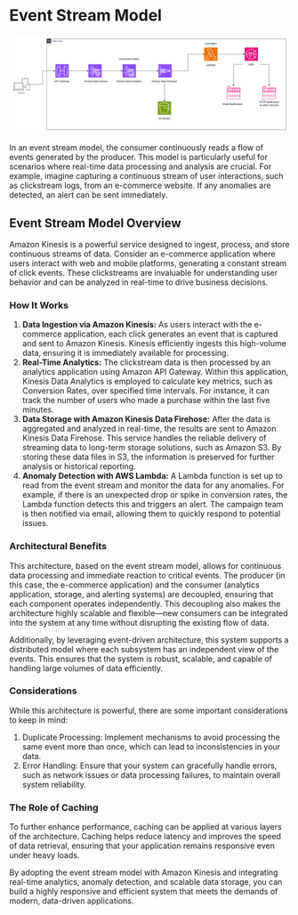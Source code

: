 # Event Stream Model

![Event Stream Model](../../architecture-diagrams/aws/Clickstream%20analysis%20event%20stream%20architecture.png)

In an event stream model, the consumer continuously reads a flow of events generated by the producer. This model is particularly useful for scenarios where real-time data processing and analysis are crucial. For example, imagine capturing a continuous stream of user interactions, such as clickstream logs, from an e-commerce website. If any anomalies are detected, an alert can be sent immediately.

## Event Stream Model Overview

Amazon Kinesis is a powerful service designed to ingest, process, and store continuous streams of data. Consider an e-commerce application where users interact with web and mobile platforms, generating a constant stream of click events. These clickstreams are invaluable for understanding user behavior and can be analyzed in real-time to drive business decisions.

### How It Works

1. **Data Ingestion via Amazon Kinesis:** As users interact with the e-commerce application, each click generates an event that is captured and sent to Amazon Kinesis. Kinesis efficiently ingests this high-volume data, ensuring it is immediately available for processing.
2. **Real-Time Analytics:** The clickstream data is then processed by an analytics application using Amazon API Gateway. Within this application, Kinesis Data Analytics is employed to calculate key metrics, such as Conversion Rates, over specified time intervals. For instance, it can track the number of users who made a purchase within the last five minutes.
3. **Data Storage with Amazon Kinesis Data Firehose:** After the data is aggregated and analyzed in real-time, the results are sent to Amazon Kinesis Data Firehose. This service handles the reliable delivery of streaming data to long-term storage solutions, such as Amazon S3. By storing these data files in S3, the information is preserved for further analysis or historical reporting.
4. **Anomaly Detection with AWS Lambda:** A Lambda function is set up to read from the event stream and monitor the data for any anomalies. For example, if there is an unexpected drop or spike in conversion rates, the Lambda function detects this and triggers an alert. The campaign team is then notified via email, allowing them to quickly respond to potential issues.

### Architectural Benefits

This architecture, based on the event stream model, allows for continuous data processing and immediate reaction to critical events. The producer (in this case, the e-commerce application) and the consumer (analytics application, storage, and alerting systems) are decoupled, ensuring that each component operates independently. This decoupling also makes the architecture highly scalable and flexible—new consumers can be integrated into the system at any time without disrupting the existing flow of data.

Additionally, by leveraging event-driven architecture, this system supports a distributed model where each subsystem has an independent view of the events. This ensures that the system is robust, scalable, and capable of handling large volumes of data efficiently.

### Considerations

While this architecture is powerful, there are some important considerations to keep in mind:

1. Duplicate Processing: Implement mechanisms to avoid processing the same event more than once, which can lead to inconsistencies in your data.
2. Error Handling: Ensure that your system can gracefully handle errors, such as network issues or data processing failures, to maintain overall system reliability.

### The Role of Caching

To further enhance performance, caching can be applied at various layers of the architecture. Caching helps reduce latency and improves the speed of data retrieval, ensuring that your application remains responsive even under heavy loads.

By adopting the event stream model with Amazon Kinesis and integrating real-time analytics, anomaly detection, and scalable data storage, you can build a highly responsive and efficient system that meets the demands of modern, data-driven applications.
